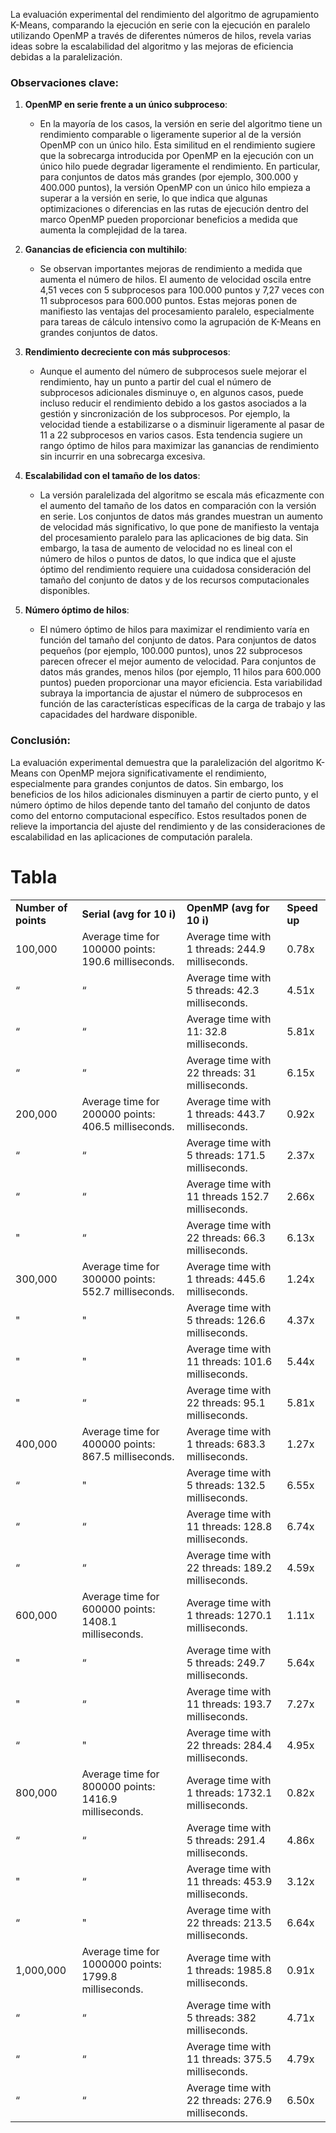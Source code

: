 La evaluación experimental del rendimiento del algoritmo de agrupamiento K-Means, comparando la ejecución en serie con la ejecución en paralelo utilizando OpenMP a través de diferentes números de hilos, revela varias ideas sobre la escalabilidad del algoritmo y las mejoras de eficiencia debidas a la paralelización.

### Observaciones clave:

1. **OpenMP en serie frente a un único subproceso**:
   - En la mayoría de los casos, la versión en serie del algoritmo tiene un rendimiento comparable o ligeramente superior al de la versión OpenMP con un único hilo. Esta similitud en el rendimiento sugiere que la sobrecarga introducida por OpenMP en la ejecución con un único hilo puede degradar ligeramente el rendimiento. En particular, para conjuntos de datos más grandes (por ejemplo, 300.000 y 400.000 puntos), la versión OpenMP con un único hilo empieza a superar a la versión en serie, lo que indica que algunas optimizaciones o diferencias en las rutas de ejecución dentro del marco OpenMP pueden proporcionar beneficios a medida que aumenta la complejidad de la tarea.

2. **Ganancias de eficiencia con multihilo**:
   - Se observan importantes mejoras de rendimiento a medida que aumenta el número de hilos. El aumento de velocidad oscila entre 4,51 veces con 5 subprocesos para 100.000 puntos y 7,27 veces con 11 subprocesos para 600.000 puntos. Estas mejoras ponen de manifiesto las ventajas del procesamiento paralelo, especialmente para tareas de cálculo intensivo como la agrupación de K-Means en grandes conjuntos de datos.

3. **Rendimiento decreciente con más subprocesos**:
   - Aunque el aumento del número de subprocesos suele mejorar el rendimiento, hay un punto a partir del cual el número de subprocesos adicionales disminuye o, en algunos casos, puede incluso reducir el rendimiento debido a los gastos asociados a la gestión y sincronización de los subprocesos. Por ejemplo, la velocidad tiende a estabilizarse o a disminuir ligeramente al pasar de 11 a 22 subprocesos en varios casos. Esta tendencia sugiere un rango óptimo de hilos para maximizar las ganancias de rendimiento sin incurrir en una sobrecarga excesiva.

4. **Escalabilidad con el tamaño de los datos**:
   - La versión paralelizada del algoritmo se escala más eficazmente con el aumento del tamaño de los datos en comparación con la versión en serie. Los conjuntos de datos más grandes muestran un aumento de velocidad más significativo, lo que pone de manifiesto la ventaja del procesamiento paralelo para las aplicaciones de big data. Sin embargo, la tasa de aumento de velocidad no es lineal con el número de hilos o puntos de datos, lo que indica que el ajuste óptimo del rendimiento requiere una cuidadosa consideración del tamaño del conjunto de datos y de los recursos computacionales disponibles.

5. **Número óptimo de hilos**:
   - El número óptimo de hilos para maximizar el rendimiento varía en función del tamaño del conjunto de datos. Para conjuntos de datos pequeños (por ejemplo, 100.000 puntos), unos 22 subprocesos parecen ofrecer el mejor aumento de velocidad. Para conjuntos de datos más grandes, menos hilos (por ejemplo, 11 hilos para 600.000 puntos) pueden proporcionar una mayor eficiencia. Esta variabilidad subraya la importancia de ajustar el número de subprocesos en función de las características específicas de la carga de trabajo y las capacidades del hardware disponible.

### Conclusión:

La evaluación experimental demuestra que la paralelización del algoritmo K-Means con OpenMP mejora significativamente el rendimiento, especialmente para grandes conjuntos de datos. Sin embargo, los beneficios de los hilos adicionales disminuyen a partir de cierto punto, y el número óptimo de hilos depende tanto del tamaño del conjunto de datos como del entorno computacional específico. Estos resultados ponen de relieve la importancia del ajuste del rendimiento y de las consideraciones de escalabilidad en las aplicaciones de computación paralela.

# Tabla 

|                      |                                                       |                                                   |              |
| -------------------- | ----------------------------------------------------- | ------------------------------------------------- | ------------ |
| **Number of points** | **Serial (avg for 10 i)**                             | **OpenMP (avg for 10 i)**                         | **Speed up** |
| 100,000              | Average time for 100000 points: 190.6 milliseconds.   | Average time with 1 threads: 244.9 milliseconds.  | 0.78x        |
| “                    | “                                                     | Average time with 5 threads: 42.3 milliseconds.   | 4.51x        |
| “                    | “                                                     | Average time with 11: 32.8 milliseconds.          | 5.81x        |
| “                    | “                                                     | Average time with 22 threads: 31 milliseconds.    | 6.15x        |
| 200,000              | Average time for 200000 points: 406.5 milliseconds.   | Average time with 1 threads: 443.7 milliseconds.  | 0.92x        |
| “                    | “                                                     | Average time with 5 threads: 171.5 milliseconds.  | 2.37x        |
| “                    | “                                                     | Average time with 11 threads 152.7 milliseconds.  | 2.66x        |
| "                    | “                                                     | Average time with 22 threads: 66.3 milliseconds.  | 6.13x        |
| 300,000              | Average time for 300000 points: 552.7 milliseconds.   | Average time with 1 threads: 445.6 milliseconds.  | 1.24x        |
| "                    | "                                                     | Average time with 5 threads: 126.6 milliseconds.  | 4.37x        |
| "                    | "                                                     | Average time with 11 threads: 101.6 milliseconds. | 5.44x        |
| "                    | “                                                     | Average time with 22 threads: 95.1 milliseconds.  | 5.81x        |
| 400,000              | Average time for 400000 points: 867.5 milliseconds.   | Average time with 1 threads: 683.3 milliseconds.  | 1.27x        |
| “                    | "                                                     | Average time with 5 threads: 132.5 milliseconds.  | 6.55x        |
| “                    | “                                                     | Average time with 11 threads: 128.8 milliseconds. | 6.74x        |
| “                    | “                                                     | Average time with 22 threads: 189.2 milliseconds. | 4.59x        |
| 600,000              | Average time for 600000 points: 1408.1 milliseconds.  | Average time with 1 threads: 1270.1 milliseconds. | 1.11x        |
| "                    | “                                                     | Average time with 5 threads: 249.7 milliseconds.  | 5.64x        |
| "                    | “                                                     | Average time with 11 threads: 193.7 milliseconds. | 7.27x        |
| “                    | "                                                     | Average time with 22 threads: 284.4 milliseconds. | 4.95x        |
| 800,000              | Average time for 800000 points: 1416.9 milliseconds.  | Average time with 1 threads: 1732.1 milliseconds. | 0.82x        |
| “                    | “                                                     | Average time with 5 threads: 291.4 milliseconds.  | 4.86x        |
| "                    | “                                                     | Average time with 11 threads: 453.9 milliseconds. | 3.12x        |
| “                    | "                                                     | Average time with 22 threads: 213.5 milliseconds. | 6.64x        |
| 1,000,000            | Average time for 1000000 points: 1799.8 milliseconds. | Average time with 1 threads: 1985.8 milliseconds. | 0.91x        |
| “                    | “                                                     | Average time with 5 threads: 382 milliseconds.    | 4.71x        |
| “                    | “                                                     | Average time with 11 threads: 375.5 milliseconds. | 4.79x        |
| “                    | “                                                     | Average time with 22 threads: 276.9 milliseconds. | 6.50x        |